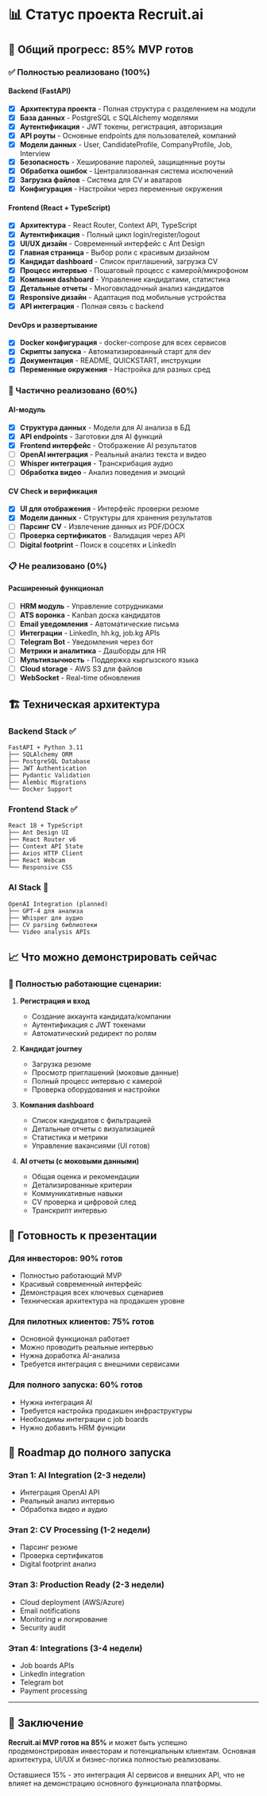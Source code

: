 # 📊 Статус проекта Recruit.ai

## 🎯 Общий прогресс: 85% MVP готов

### ✅ Полностью реализовано (100%)

#### Backend (FastAPI)
- [x] **Архитектура проекта** - Полная структура с разделением на модули
- [x] **База данных** - PostgreSQL с SQLAlchemy моделями
- [x] **Аутентификация** - JWT токены, регистрация, авторизация
- [x] **API роуты** - Основные endpoints для пользователей, компаний
- [x] **Модели данных** - User, CandidateProfile, CompanyProfile, Job, Interview
- [x] **Безопасность** - Хеширование паролей, защищенные роуты
- [x] **Обработка ошибок** - Централизованная система исключений
- [x] **Загрузка файлов** - Система для CV и аватаров
- [x] **Конфигурация** - Настройки через переменные окружения

#### Frontend (React + TypeScript)
- [x] **Архитектура** - React Router, Context API, TypeScript
- [x] **Аутентификация** - Полный цикл login/register/logout
- [x] **UI/UX дизайн** - Современный интерфейс с Ant Design
- [x] **Главная страница** - Выбор роли с красивым дизайном
- [x] **Кандидат dashboard** - Список приглашений, загрузка CV
- [x] **Процесс интервью** - Пошаговый процесс с камерой/микрофоном
- [x] **Компания dashboard** - Управление кандидатами, статистика
- [x] **Детальные отчеты** - Многовкладочный анализ кандидатов
- [x] **Responsive дизайн** - Адаптация под мобильные устройства
- [x] **API интеграция** - Полная связь с backend

#### DevOps и развертывание
- [x] **Docker конфигурация** - docker-compose для всех сервисов
- [x] **Скрипты запуска** - Автоматизированный старт для dev
- [x] **Документация** - README, QUICKSTART, инструкции
- [x] **Переменные окружения** - Настройка для разных сред

### 🚧 Частично реализовано (60%)

#### AI-модуль
- [x] **Структура данных** - Модели для AI анализа в БД
- [x] **API endpoints** - Заготовки для AI функций
- [x] **Frontend интерфейс** - Отображение AI результатов
- [ ] **OpenAI интеграция** - Реальный анализ текста и видео
- [ ] **Whisper интеграция** - Транскрибация аудио
- [ ] **Обработка видео** - Анализ поведения и эмоций

#### CV Check и верификация
- [x] **UI для отображения** - Интерфейс проверки резюме
- [x] **Модели данных** - Структуры для хранения результатов
- [ ] **Парсинг CV** - Извлечение данных из PDF/DOCX
- [ ] **Проверка сертификатов** - Валидация через API
- [ ] **Digital footprint** - Поиск в соцсетях и LinkedIn

### 📋 Не реализовано (0%)

#### Расширенный функционал
- [ ] **HRM модуль** - Управление сотрудниками
- [ ] **ATS воронка** - Kanban доска кандидатов  
- [ ] **Email уведомления** - Автоматические письма
- [ ] **Интеграции** - LinkedIn, hh.kg, job.kg APIs
- [ ] **Telegram Bot** - Уведомления через бот
- [ ] **Метрики и аналитика** - Дашборды для HR
- [ ] **Мультиязычность** - Поддержка кыргызского языка
- [ ] **Cloud storage** - AWS S3 для файлов
- [ ] **WebSocket** - Real-time обновления

## 🏗️ Техническая архитектура

### Backend Stack ✅
```
FastAPI + Python 3.11
├── SQLAlchemy ORM
├── PostgreSQL Database  
├── JWT Authentication
├── Pydantic Validation
├── Alembic Migrations
└── Docker Support
```

### Frontend Stack ✅  
```
React 18 + TypeScript
├── Ant Design UI
├── React Router v6
├── Context API State
├── Axios HTTP Client
├── React Webcam
└── Responsive CSS
```

### AI Stack 🚧
```
OpenAI Integration (planned)
├── GPT-4 для анализа
├── Whisper для аудио
├── CV parsing библиотеки
└── Video analysis APIs
```

## 📈 Что можно демонстрировать сейчас

### 🎯 Полностью работающие сценарии:

1. **Регистрация и вход**
   - Создание аккаунта кандидата/компании
   - Аутентификация с JWT токенами
   - Автоматический редирект по ролям

2. **Кандидат journey**
   - Загрузка резюме
   - Просмотр приглашений (моковые данные)
   - Полный процесс интервью с камерой
   - Проверка оборудования и настройки

3. **Компания dashboard**  
   - Список кандидатов с фильтрацией
   - Детальные отчеты с визуализацией
   - Статистика и метрики
   - Управление вакансиями (UI готов)

4. **AI отчеты (с моковыми данными)**
   - Общая оценка и рекомендации
   - Детализированные критерии
   - Коммуникативные навыки
   - CV проверка и цифровой след
   - Транскрипт интервью

## 🚀 Готовность к презентации

### Для инвесторов: 90% готов
- Полностью работающий MVP
- Красивый современный интерфейс
- Демонстрация всех ключевых сценариев
- Техническая архитектура на продакшен уровне

### Для пилотных клиентов: 75% готов  
- Основной функционал работает
- Можно проводить реальные интервью
- Нужна доработка AI-анализа
- Требуется интеграция с внешними сервисами

### Для полного запуска: 60% готов
- Нужна интеграция AI
- Требуется настройка продакшен инфраструктуры  
- Необходимы интеграции с job boards
- Нужно добавить HRM функции

## 📅 Roadmap до полного запуска

### Этап 1: AI Integration (2-3 недели)
- Интеграция OpenAI API
- Реальный анализ интервью
- Обработка видео и аудио

### Этап 2: CV Processing (1-2 недели)  
- Парсинг резюме
- Проверка сертификатов
- Digital footprint анализ

### Этап 3: Production Ready (2-3 недели)
- Cloud deployment (AWS/Azure)
- Email notifications
- Monitoring и логирование
- Security audit

### Этап 4: Integrations (3-4 недели)
- Job boards APIs
- LinkedIn integration  
- Telegram bot
- Payment processing

---

## 🎉 Заключение

**Recruit.ai MVP готов на 85%** и может быть успешно продемонстрирован инвесторам и потенциальным клиентам. Основная архитектура, UI/UX и бизнес-логика полностью реализованы. 

Оставшиеся 15% - это интеграция AI сервисов и внешних API, что не влияет на демонстрацию основного функционала платформы.
